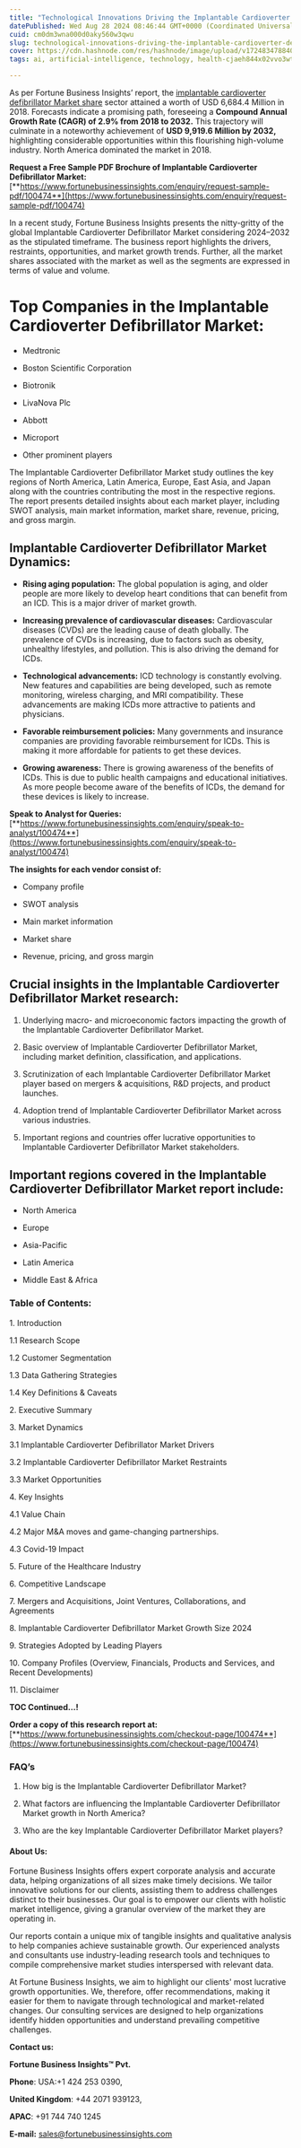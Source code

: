 ```yaml
---
title: "Technological Innovations Driving the Implantable Cardioverter Defibrillator Market"
datePublished: Wed Aug 28 2024 08:46:44 GMT+0000 (Coordinated Universal Time)
cuid: cm0dm3wna000d0aky560w3qwu
slug: technological-innovations-driving-the-implantable-cardioverter-defibrillator-market
cover: https://cdn.hashnode.com/res/hashnode/image/upload/v1724834788400/009fff9f-32a8-4fc0-8a30-fbb59b8cb0aa.png
tags: ai, artificial-intelligence, technology, health-cjaeh844x02vvo3wtj5r2s75q, healthcare

---
```


As per Fortune Business Insights’ report, the [implantable cardioverter defibrillator Market share](https://www.fortunebusinessinsights.com/industry-reports/implantable-cardioverter-defibrillator-market-100474) sector attained a worth of USD 6,684.4 Million in 2018. Forecasts indicate a promising path, foreseeing a **Compound Annual Growth Rate (CAGR) of 2.9% from 2018 to 2032.** This trajectory will culminate in a noteworthy achievement of **USD 9,919.6 Million by 2032,** highlighting considerable opportunities within this flourishing high-volume industry. North America dominated the market in 2018.

**Request a Free Sample PDF Brochure of Implantable Cardioverter Defibrillator Market:** [**https://www.fortunebusinessinsights.com/enquiry/request-sample-pdf/100474**](https://www.fortunebusinessinsights.com/enquiry/request-sample-pdf/100474)

In a recent study, Fortune Business Insights presents the nitty-gritty of the global Implantable Cardioverter Defibrillator Market considering 2024–2032 as the stipulated timeframe. The business report highlights the drivers, restraints, opportunities, and market growth trends. Further, all the market shares associated with the market as well as the segments are expressed in terms of value and volume.

# **Top Companies in the Implantable Cardioverter Defibrillator Market:**

* Medtronic
    
* Boston Scientific Corporation
    
* Biotronik
    
* LivaNova Plc
    
* Abbott
    
* Microport
    
* Other prominent players
    

The Implantable Cardioverter Defibrillator Market study outlines the key regions of North America, Latin America, Europe, East Asia, and Japan along with the countries contributing the most in the respective regions. The report presents detailed insights about each market player, including SWOT analysis, main market information, market share, revenue, pricing, and gross margin.

## Implantable Cardioverter Defibrillator Market **Dynamics**:

* **Rising aging population:** The global population is aging, and older people are more likely to develop heart conditions that can benefit from an ICD. This is a major driver of market growth.
    
* **Increasing prevalence of cardiovascular diseases:** Cardiovascular diseases (CVDs) are the leading cause of death globally. The prevalence of CVDs is increasing, due to factors such as obesity, unhealthy lifestyles, and pollution. This is also driving the demand for ICDs.
    
* **Technological advancements:** ICD technology is constantly evolving. New features and capabilities are being developed, such as remote monitoring, wireless charging, and MRI compatibility. These advancements are making ICDs more attractive to patients and physicians.
    
* **Favorable reimbursement policies:** Many governments and insurance companies are providing favorable reimbursement for ICDs. This is making it more affordable for patients to get these devices.
    
* **Growing awareness:** There is growing awareness of the benefits of ICDs. This is due to public health campaigns and educational initiatives. As more people become aware of the benefits of ICDs, the demand for these devices is likely to increase.
    

**Speak to Analyst for Queries:** [**https://www.fortunebusinessinsights.com/enquiry/speak-to-analyst/100474**](https://www.fortunebusinessinsights.com/enquiry/speak-to-analyst/100474)

**The insights for each vendor consist of:**

* Company profile
    
* SWOT analysis
    
* Main market information
    
* Market share
    
* Revenue, pricing, and gross margin
    

## **Crucial insights in the Implantable Cardioverter Defibrillator Market research:**

1. Underlying macro- and microeconomic factors impacting the growth of the Implantable Cardioverter Defibrillator Market.
    
2. Basic overview of Implantable Cardioverter Defibrillator Market, including market definition, classification, and applications.
    
3. Scrutinization of each Implantable Cardioverter Defibrillator Market player based on mergers & acquisitions, R&D projects, and product launches.
    
4. Adoption trend of Implantable Cardioverter Defibrillator Market across various industries.
    
5. Important regions and countries offer lucrative opportunities to Implantable Cardioverter Defibrillator Market stakeholders.
    

## **Important regions covered in the Implantable Cardioverter Defibrillator Market report include:**

* North America
    
* Europe
    
* Asia-Pacific
    
* Latin America
    
* Middle East & Africa
    

### **Table of Contents:**

1\. Introduction

1.1 Research Scope

1.2 Customer Segmentation

1.3 Data Gathering Strategies

1.4 Key Definitions & Caveats

2\. Executive Summary

3\. Market Dynamics

3.1 Implantable Cardioverter Defibrillator Market Drivers

3.2 Implantable Cardioverter Defibrillator Market Restraints

3.3 Market Opportunities

4\. Key Insights

4.1 Value Chain

4.2 Major M&A moves and game-changing partnerships.

4.3 Covid-19 Impact

5\. Future of the Healthcare Industry

6\. Competitive Landscape

7\. Mergers and Acquisitions, Joint Ventures, Collaborations, and Agreements

8\. Implantable Cardioverter Defibrillator Market Growth Size 2024

9\. Strategies Adopted by Leading Players

10\. Company Profiles (Overview, Financials, Products and Services, and Recent Developments)

11\. Disclaimer

**TOC Continued…!**

**Order a copy of this research report at:** [**https://www.fortunebusinessinsights.com/checkout-page/100474**](https://www.fortunebusinessinsights.com/checkout-page/100474)

### **FAQ’s**

1. How big is the Implantable Cardioverter Defibrillator Market?
    
2. What factors are influencing the Implantable Cardioverter Defibrillator Market growth in North America?
    
3. Who are the key Implantable Cardioverter Defibrillator Market players?
    

#### **About Us:**

Fortune Business Insights offers expert corporate analysis and accurate data, helping organizations of all sizes make timely decisions. We tailor innovative solutions for our clients, assisting them to address challenges distinct to their businesses. Our goal is to empower our clients with holistic market intelligence, giving a granular overview of the market they are operating in.

Our reports contain a unique mix of tangible insights and qualitative analysis to help companies achieve sustainable growth. Our experienced analysts and consultants use industry-leading research tools and techniques to compile comprehensive market studies interspersed with relevant data.

At Fortune Business Insights, we aim to highlight our clients' most lucrative growth opportunities. We, therefore, offer recommendations, making it easier for them to navigate through technological and market-related changes. Our consulting services are designed to help organizations identify hidden opportunities and understand prevailing competitive challenges.

**Contact us:**

**Fortune Business Insights™ Pvt.**

**Phone**: USA:+1 424 253 0390,

**United Kingdom**: +44 2071 939123,

**APAC**: +91 744 740 1245

**E-mail:** [sales@fortunebusinessinsights.com](mailto:sales@fortunebusinessinsights.com)